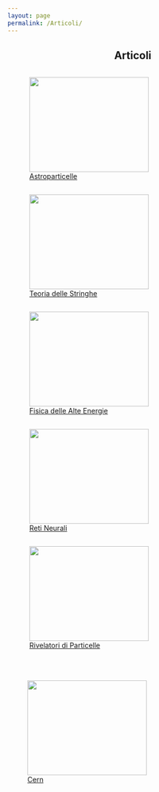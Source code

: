 ```yaml
---
layout: page
permalink: /Articoli/
---
```

<html>
<head>
<style>
.row {
  display: flex;
  flex-wrap: wrap;
  padding: 0 4px;
}


.column {
  flex: 25%;
  max-width: 25%;
  padding: 0 4px;
}

.column img {
  margin-top: 8px;
  vertical-align: middle;
  width: 100%;
}


@media screen and (max-width: 800px) {
  .column {
    flex: 50%;
    max-width: 50%;
  }
}


@media screen and (max-width: 600px) {
  .column {
    flex: 100%;
    max-width: 100%;
  }
}
table {
  font-family: arial, sans-serif;
  border-collapse: collapse;
  width: 100%;
}


td, th {
  text-align: left;
  padding: 8px;
}
.photo img{
    height: 190px;
    width: 240px;
}

</style>
</head>
<body>
<center><h2><b>Articoli</b></h2></center>


<div class="column">
  <div class="row">
    <figure><div class="photo"><img src="/perugia/ImmaginiAbstract/ams02ABS.png" class="responsive"></div>
    <figcaption> <a href="/perugia/ABSTRACT/amsABS/">Astroparticelle</a>  </figcaption></figure>
    <br><br>
    <figure><div class="photo"><img src="/perugia/ImmaginiAbstract/stringheABS.png" class="responsive"></div>
    <figcaption> <a href="/perugia/ABSTRACT/stringheABS/">Teoria delle Stringhe</a>  </figcaption></figure>
    <br><br></div>

  <div class="row">
    <figure><div class="photo"><img src="/perugia/ImmaginiAbstract/na62ABS.png" class="responsive"></div>
    <figcaption> <a href="/perugia/ABSTRACT/na62ABS/">Fisica delle Alte Energie</a>  </figcaption></figure>
    <br><br>
    <figure><div class="photo"><img src="/perugia/ImmaginiAbstract/retiABS.png" class="responsive"></div>
    <figcaption> <a href="/perugia/ABSTRACT/retiABS/">Reti Neurali</a>  </figcaption></figure>
    <br><br></div>

  <div class="row">
    <figure><div class="photo"><img src="/perugia/ImmaginiAbstract/TABS.jpg" class="responsive"></div>
    <figcaption> <a href="/perugia/ABSTRACT/triggerABS/">Rivelatori di Particelle</a>  </figcaption></figure></div>
    <br><br>
    <figure><div class="photo"><img src="/perugia/ImmaginiAbstract/cernABS.png" class="responsive"></div>
    <figcaption> <a href="/perugia/ABSTRACT/cernABS/">Cern</a> </figcaption></figure>
    </div>




</body>
</html>

